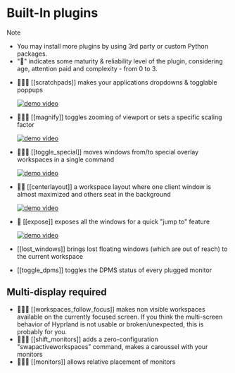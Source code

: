 # Built-In plugins

> [!note]
> - You may install more plugins by using 3rd party or custom Python packages.
> - "🌟" indicates some maturity & reliability level of the plugin, considering age, attention paid and complexity - from 0 to 3.


- 🌟🌟🌟 [[scratchpads]] makes your applications dropdowns & togglable poppups

    [![demo video](https://img.youtube.com/vi/ZOhv59VYqkc/1.jpg)](https://www.youtube.com/watch?v=ZOhv59VYqkc)

- 🌟🌟🌟 [[magnify]] toggles zooming of viewport or sets a specific scaling factor

    [![demo video](https://img.youtube.com/vi/yN-mhh9aDuo/1.jpg)](https://www.youtube.com/watch?v=yN-mhh9aDuo)

- 🌟🌟🌟 [[toggle_special]] moves windows from/to special overlay workspaces in a single command

    [![demo video](https://img.youtube.com/vi/BNZCMqkwTOo/1.jpg)](https://www.youtube.com/watch?v=BNZCMqkwTOo)

- 🌟🌟 [[centerlayout]] a workspace layout where one client window is almost maximized and others seat in the background

    [![demo video](https://img.youtube.com/vi/vhwtv8NjhkE/1.jpg)](https://www.youtube.com/watch?v=vhwtv8NjhkE)

- 🌟 [[expose]] exposes all the windows for a quick "jump to" feature

    [![demo video](https://img.youtube.com/vi/ce5HQZ3na8M/1.jpg)](https://www.youtube.com/watch?v=ce5HQZ3na8M)

- [[lost_windows]] brings lost floating windows (which are out of reach) to the current workspace
- [[toggle_dpms]] toggles the DPMS status of every plugged monitor

## Multi-display required

- 🌟🌟🌟 [[workspaces_follow_focus]] makes non visible workspaces available on the currently focused screen.
        If you think the multi-screen behavior of Hyprland is not usable or broken/unexpected, this is probably for you.
- 🌟🌟🌟 [[shift_monitors]] adds a zero-configuration "swapactiveworkspaces" command, makes a caroussel with your monitors
- 🌟🌟🌟 [[monitors]] allows relative placement of monitors

